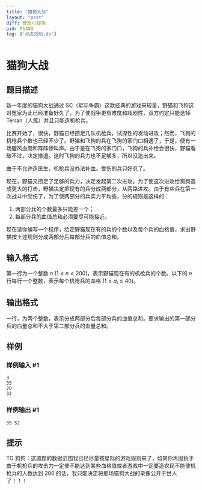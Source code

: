 ```yaml
---
title: "猫狗大战"
layout: "post"
diff: 普及+/提高
pid: P1489
tag: ['动态规划,dp']
---
```

# 猫狗大战
## 题目描述

新一年度的猫狗大战通过 SC（星际争霸）这款经典的游戏来较量，野猫和飞狗这对冤家为此已经准备好久了，为了使战争更有难度和戏剧性，双方约定只能选择 Terran（人族）并且只能造机枪兵。

比赛开始了，很快，野猫已经攒足几队机枪兵，试探性的发动进攻；然而，飞狗的机枪兵个数也已经不少了。野猫和飞狗的兵在飞狗的家门口相遇了，于是，便有一场腥风血雨和阵阵惨叫声。由于是在飞狗的家门口，飞狗的兵补给会很快，野猫看敌不过，决定撤退。这时飞狗的兵力也不足够多，所以没追出来。

由于不允许造医生，机枪兵没办法补血。受伤的兵只好忍了。

现在，野猫又攒足了足够的兵力，决定发起第二次进攻。为了使这次进攻给狗狗造成更大的打击，野猫决定把现有的兵分成两部分，从两路进攻。由于有些兵在第一次战斗中受伤了，为了使两部分的兵实力平均些，分的规则是这样的：

1. 两部分兵的个数最多只能差一个；
2. 每部分兵的血值总和必须要尽可能接近。

现在请你编写一个程序，给定野猫现在有的兵的个数以及每个兵的血格值，求出野猫按上述规则分成两部分后每部分兵的血值总和。
## 输入格式

第一行为一个整数 $n\ (1 \le n \le 200)$，表示野猫现在有的机枪兵的个数。以下的 $n$ 行每行一个整数，表示每个机枪兵的血格 $(1 \le a_i \le 40)$。
## 输出格式

一行，为两个整数，表示分成两部分后每部分兵的血值总和。要求输出的第一部分兵的血量总和不大于第二部分兵的血量总和。
## 样例

### 样例输入 #1
```
3
35
20
32

```
### 样例输出 #1
```
35 52
```
## 提示

TO 狗狗：这道题的数据范围我已经尽量按星际的游戏规则来了，如果你再固执于由于机枪兵的攻击力一定使不能达到某些血格值或者游戏中一定要造农民不能使机枪兵的人数达到 $200$ 的话，我只能决定将那场猫狗大战的录像公开于世人了！！！

